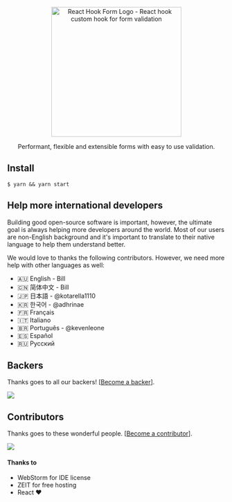 <div align="center">
    <p align="center">
        <a href="https://react-hook-form.com" title="React Hook Form - Simple React forms validation">
            <img src="https://raw.githubusercontent.com/bluebill1049/react-hook-form/master/website/logo.png" alt="React Hook Form Logo - React hook custom hook for form validation" width="300px" />
        </a>
    </p>
</div>

<p align="center">Performant, flexible and extensible forms with easy to use validation.</p>

## Install

    $ yarn && yarn start
    
## Help more international developers
    
Building good open-source software is important, however, the ultimate goal is always helping more developers around the world. Most of our users are non-English background and it's important to translate to their native language to help them understand better. 
    
We would love to thanks the following contributors. However, we need more help with other languages as well: 
    
- 🇦🇺 English - Bill
- 🇨🇳 简体中文 - Bill
- 🇯🇵 日本語 - @kotarella1110
- 🇰🇷 한국어 - @adhrinae
- 🇫🇷 Français
- 🇮🇹 Italiano
- 🇧🇷 Português - @kevenleone
- 🇪🇸 Español
- 🇷🇺 Русский

## Backers

Thanks goes to all our backers! [[Become a backer](https://opencollective.com/react-hook-form#backer)].

<a href="https://opencollective.com/react-hook-form#backers">
    <img src="https://opencollective.com/react-hook-form/backers.svg?width=950" />
</a>

## Contributors

Thanks goes to these wonderful people. [[Become a contributor](CONTRIBUTING.md)].

<a href="https://github.com/react-hook-form/react-hook-form/graphs/contributors">
    <img src="https://opencollective.com/react-hook-form/contributors.svg?width=950" />
</a>
    
#### Thanks to 

* WebStorm for IDE license
* ZEIT for free hosting 
* React ❤️
